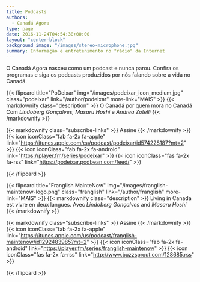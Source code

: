 ```yaml
---
title: Podcasts
authors:
  - Canadá Agora
type: page
date: 2016-11-24T04:54:38+00:00
layout: "center-block"
background_image: "/images/stereo-microphone.jpg"
summary: Informação e entretenimento no "rádio" da Internet
---
```


O Canadá Agora nasceu como um podcast e nunca parou. Confira os programas e siga os podcasts
produzidos por nós falando sobre a vida no Canadá.

{{< flipcard title="PoDeixar" img="/images/podeixar_icon_medium.jpg" class="podeixar" link="/author/podeixar" more-link="MAIS" >}}
{{< markdownify class="description" >}}
O Canadá por quem mora no Canadá
Com _Lindoberg Gonçalves,_ _Masaru Hoshi_ e _Andrea Zotelli_
{{< /markdownify >}}

{{< markdownify class="subscribe-links" >}}
Assine
{{< /markdownify >}}
{{< icon iconClass="fab fa-2x fa-apple" link="https://itunes.apple.com/ca/podcast/podeixar/id574228187?mt=2" >}}
{{< icon iconClass="fab fa-2x fa-android" link="https://player.fm/series/podeixar" >}}
{{< icon iconClass="fas fa-2x fa-rss" link="https://podeixar.podbean.com/feed/" >}}

{{< /flipcard >}}

{{< flipcard title="Franglish MainteNow" img="/images/franglish-maintenow-logo.png" class="franglish" link="/author/franglish" more-link="MAIS" >}}
{{< markdownify class="description" >}}
Living in Canada est vivre en deux langues.
Avec _Lindoberg Gonçalves_ and _Masaru Hoshi_
{{< /markdownify >}}

{{< markdownify class="subscribe-links" >}}
Assine
{{< /markdownify >}}
{{< icon iconClass="fab fa-2x fa-apple" link="https://itunes.apple.com/us/podcast/franglish-maintenow/id1292483985?mt=2" >}}
{{< icon iconClass="fab fa-2x fa-android" link="https://player.fm/series/franglish-maintenow" >}}
{{< icon iconClass="fas fa-2x fa-rss" link="http://www.buzzsprout.com/128685.rss" >}}

{{< /flipcard >}}
